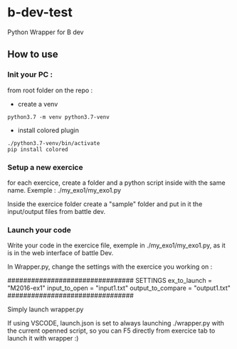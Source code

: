 # b-dev-test

Python Wrapper for B dev

## How to use

### Init your PC :

from root folder on the repo :

* create a venv
```
python3.7 -m venv python3.7-venv
```

* install colored plugin
```
./python3.7-venv/bin/activate
pip install colored
```

### Setup a new exercice
for each exercice, create a folder and a python script inside with the same name.
Exemple : ./my_exo1/my_exo1.py

Inside the exercice folder create a "sample" folder and put in it the input/output files from battle dev.


### Launch your code 

Write your code in the exercice file, exemple in ./my_exo1/my_exo1.py, as it is in the web interface of battle Dev.

In Wrapper.py, change the settings with the exercice you working on :

################################ SETTINGS
ex_to_launch = "M2016-ex1"
input_to_open = "input1.txt"
output_to_compare = "output1.txt"
################################

Simply launch wrapper.py

If using VSCODE, launch.json is set to always launching ./wrapper.py with the current openned script, so you can F5 directly from exercice tab to launch it with wrapper :)
